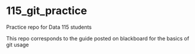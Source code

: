 # 115_git_practice
Practice repo for Data 115 students

This repo corresponds to the guide posted on blackboard for the basics of git usage
